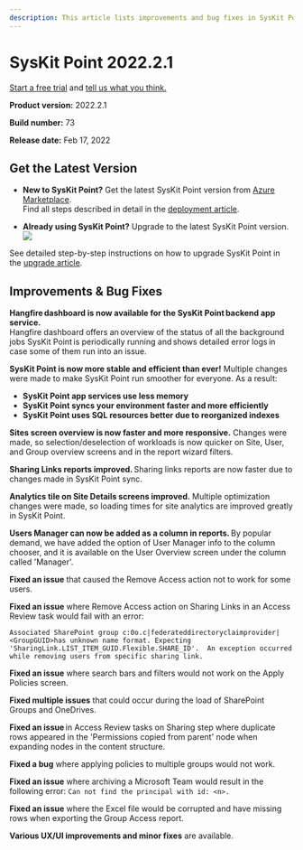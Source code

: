 ```yaml
---
description: This article lists improvements and bug fixes in SysKit Point version 2022.2.1.
--- 
```


# SysKit Point 2022.2.1

[Start a free trial](https://www.syskit.com/products/point/free-trial/) and [tell us what you think.](https://www.syskit.com/company/contact-us/)

**Product version:** 2022.2.1

**Build number:** 73

**Release date:** Feb 17, 2022

## Get the Latest Version

* **New to SysKit Point?** Get the latest SysKit Point version from [Azure Marketplace](https://azuremarketplace.microsoft.com/en-us/marketplace/apps/syskitltd.syskit_point).<br/>
    Find all steps described in detail in the [deployment article](../installation/deploy-syskit-point.md).
    
* **Already using SysKit Point?** Upgrade to the latest SysKit Point version. <br/>
[![](https://aka.ms/deploytoazurebutton)](https://portal.azure.com/#create/Microsoft.Template/uri/https%3A%2F%2Fsyskitassetsstorage.blob.core.windows.net%2Fpoint%2FUpdateFilesARM%2FPointUpdateTemplate.json)

See detailed step-by-step instructions on how to upgrade SysKit Point in the [upgrade article](../installation/upgrade-syskit-point.md).


## Improvements & Bug Fixes

**Hangfire dashboard is now available for the SysKit Point backend app service.**  
Hangfire dashboard offers an overview of the status of all the background jobs SysKit Point is periodically running and shows detailed error logs in case some of them run into an issue.

**SysKit Point is now more stable and efficient than ever!** Multiple changes were made to make SysKit Point run smoother for everyone. As a result:

* **SysKit Point app services use less memory**
* **SysKit Point syncs your environment faster and more efficiently**
* **SysKit Point uses SQL resources better due to reorganized indexes**

**Sites screen overview is now faster and more responsive.** Changes were made, so selection/deselection of workloads is now quicker on Site, User, and Group overview screens and in the report wizard filters.

**Sharing Links reports improved.** Sharing links reports are now faster due to changes made in SysKit Point sync. 

**Analytics tile on Site Details screens improved.** Multiple optimization changes were made, so loading times for site analytics are improved greatly in SysKit Point. 

**Users Manager can now be added as a column in reports.** By popular demand, we have added the option of User Manager info to the column chooser, and it is available on the User Overview screen under the column called 'Manager'. 

**Fixed an issue** that caused the Remove Access action not to work for some users. 

**Fixed an issue** where Remove Access action on Sharing Links in an Access Review task would fail with an error: 
 
`Associated SharePoint group c:0o.c|federateddirectoryclaimprovider|<GroupGUID>has unknown name format. Expecting 'SharingLink.LIST_ITEM_GUID.Flexible.SHARE_ID'. 
An exception occurred while removing users from specific sharing link.` 

**Fixed an issue** where search bars and filters would not work on the Apply Policies screen. 

**Fixed multiple issues** that could occur during the load of SharePoint Groups and OneDrives. 

**Fixed an issue** in Access Review tasks on Sharing step where duplicate rows appeared in the 'Permissions copied from parent' node when expanding nodes in the content structure. 
 
**Fixed a bug** where applying policies to multiple groups would not work. 

**Fixed an issue** where archiving a Microsoft Team would result in the following error: `Can not find the principal with id: <n>.` 

**Fixed an issue** where the Excel file would be corrupted and have missing rows when exporting the Group Access report. 

**Various UX/UI improvements and minor fixes** are available.
